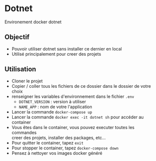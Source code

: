 # Dotnet

Environement docker dotnet

## Objectif

- Pouvoir utiliser dotnet sans installer ce dernier en local
- Utilisé principalement pour creer des projets

## Utilisation

- Cloner le projet
- Copier / coller tous les fichiers de ce dossier dans le dossier de votre choix
- renseigner les variables d'environnement dans le fichier `.env`
  - `DOTNET_VERSION` : version à utiliser
  - `NAME_APP` : nom de votre l'application
- Lancer la commande `docker-compose up`
- Lancer la commande `docker exec -it dotnet sh` pour accéder au container
- Vous êtes dans le container, vous pouvez executer toutes les commandes  
  creer des projets, installer des packages, etc...
- Pour quitter le container, tapez `exit`
- Pour stopper le container, tapez `docker-compose down`
- Pensez à nettoyer vos images docker généré
